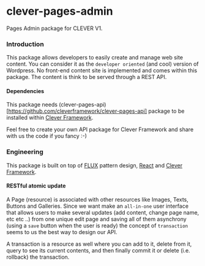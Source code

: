 # clever-pages-admin
Pages Admin package for CLEVER V1.

### Introduction
This package allows developers to easily create and manage web site content. You can consider it as the `developer oriented` (and cool) version of Wordpress. No front-end content site is implemented and comes within this package. The content is think to be served through a REST API.

#### Dependencies
This package needs (clever-pages-api)[https://github.com/cleverframework/clever-pages-api] package to be installed within [Clever Framework](https://github.com/cleverframework).

Feel free to create your own API package for Clever Framework and share with us the code if you fancy :-)

### Engineering
This package is built on top of [FLUX](https://facebook.github.io/flux/docs/overview.html) pattern design, [React](https://facebook.github.io/react/) and [Clever Framework](https://github.com/cleverframework).

#### RESTful atomic update
A Page (resource) is associated with other resources like Images, Texts, Buttons and Galleries. Since we want make an `all-in-one` user interface that allows users to make several updates (add content, change page name, etc etc ..) from one unique edit page and saving all of them asynchrony (using a `save` button when the user is ready) the concept of `transaction` seems to us the best way to design our API.

A transaction is a resource as well where you can add to it, delete from it, query to see its current contents, and then finally commit it or delete (i.e. rollback) the transaction.

